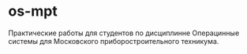 # os-mpt
Практические работы для студентов по дисциплинне Операцинные системы для Московского приборостроительного техникума. 
